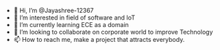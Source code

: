 - 👋 Hi, I’m @Jayashree-12367
- 👀 I’m interested in field of software and IoT
- 🌱 I’m currently learning ECE as a domain
- 💞️ I’m looking to collaborate on corporate world to improve Technology
- 📫 How to reach me, make a project that attracts everybody. 

<!---
Jayashree-12367/Jayashree-12367 is a ✨ special ✨ repository because its `README.md` (this file) appears on your GitHub profile.
You can click the Preview link to take a look at your changes.
--->
